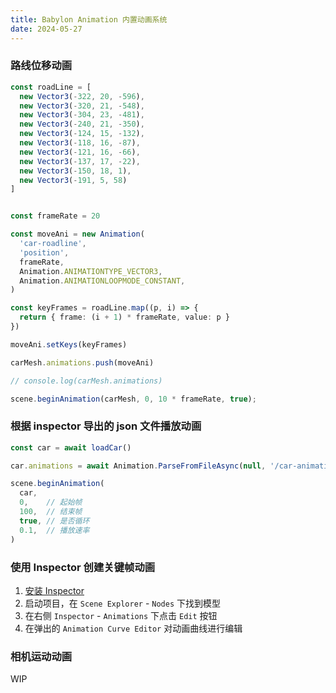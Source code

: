```yaml
---
title: Babylon Animation 内置动画系统
date: 2024-05-27
---
```


### 路线位移动画

``` ts
const roadLine = [
  new Vector3(-322, 20, -596),
  new Vector3(-320, 21, -548),
  new Vector3(-304, 23, -481),
  new Vector3(-240, 21, -350),
  new Vector3(-124, 15, -132),
  new Vector3(-118, 16, -87),
  new Vector3(-121, 16, -66),
  new Vector3(-137, 17, -22),
  new Vector3(-150, 18, 1),
  new Vector3(-191, 5, 58)
]


const frameRate = 20

const moveAni = new Animation(
  'car-roadline', 
  'position', 
  frameRate, 
  Animation.ANIMATIONTYPE_VECTOR3,
  Animation.ANIMATIONLOOPMODE_CONSTANT,
)

const keyFrames = roadLine.map((p, i) => {
  return { frame: (i + 1) * frameRate, value: p }
})

moveAni.setKeys(keyFrames)

carMesh.animations.push(moveAni)

// console.log(carMesh.animations)

scene.beginAnimation(carMesh, 0, 10 * frameRate, true);

```


### 根据 inspector 导出的 json 文件播放动画

``` ts
const car = await loadCar()

car.animations = await Animation.ParseFromFileAsync(null, '/car-animations.json')

scene.beginAnimation(
  car, 
  0,    // 起始帧 
  100,  // 结束帧
  true, // 是否循环
  0.1,  // 播放速率
) 

```

### 使用 Inspector 创建关键帧动画

1. [安装 Inspector](./inspector)
2. 启动项目，在 `Scene Explorer` - `Nodes` 下找到模型
3. 在右侧 `Inspector` - `Animations` 下点击 `Edit` 按钮 
4. 在弹出的 `Animation Curve Editor` 对动画曲线进行编辑


### 相机运动动画

WIP